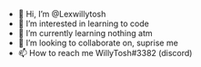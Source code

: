 - 👋 Hi, I’m @Lexwillytosh
- 👀 I’m interested in learning to code
- 🌱 I’m currently learning nothing atm
- 💞️ I’m looking to collaborate on, suprise me
- 📫 How to reach me WillyTosh#3382 (discord)

<!---
Lexwillytosh/Lexwillytosh is a ✨ special ✨ repository because its `README.md` (this file) appears on your GitHub profile.
You can click the Preview link to take a look at your changes.
--->
